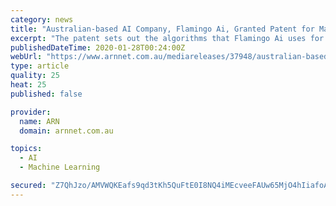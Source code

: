 ```yaml
---
category: news
title: "Australian-based AI Company, Flamingo Ai, Granted Patent for Machine Learning Technology"
excerpt: "The patent sets out the algorithms that Flamingo Ai uses for the semi-supervised machine learning engine to propagate answer weights around a question space. SYDNEY, 28 January 2020 - Flamingo Ai Limited (ASX: FGO), an Australian-based Artificial Intelligence (AI) company with operations in both Australia and the US, is pleased to announce the ..."
publishedDateTime: 2020-01-28T00:24:00Z
webUrl: "https://www.arnnet.com.au/mediareleases/37948/australian-based-ai-company-flamingo-ai-granted/"
type: article
quality: 25
heat: 25
published: false

provider:
  name: ARN
  domain: arnnet.com.au

topics:
  - AI
  - Machine Learning

secured: "Z7QhJzo/AMVWQKEafs9qd3tKh5QuFtE0I8NQ4iMEcveeFAUw65MjO4hIiafoAYbzAQph3y7ORJ3MJUREaXpF6ptym1qrRrV06k2dhg3cTjECaVM8yo1A/W2ZxgKsrwzPH3mxZG4FDmu3oirVl20x3HaMWfk607rI1oF/t/SNuMMiby53vc5/x2JwE8MJTUnWv5ag/sKRFFLzScsYkHp3SC0U6+GP0uEuWm9KnkK8t4CVHFNJBW7xwPhVnxl8y8cT861OhwsApBD/8mOg8pa7sSTKtyAGvsNXUX8g2Cq57pU3Z+UtOdBtwd+K9dXzKIUD;yLImKGu/SjfGC87gVlfPvA=="
---
```


